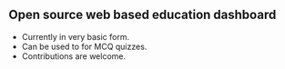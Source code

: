 ## Open source web based education dashboard

* Currently in very basic form. 
* Can be used to for MCQ quizzes.
* Contributions are welcome.
